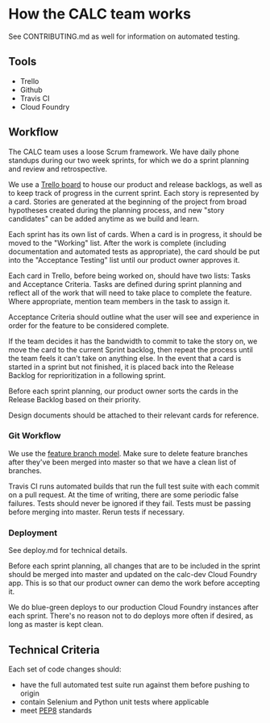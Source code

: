 # How the CALC team works

See CONTRIBUTING.md as well for information on automated testing.

## Tools
- Trello
- Github
- Travis CI
- Cloud Foundry

## Workflow
The CALC team uses a loose Scrum framework. We have daily phone standups during 
our two week sprints, for which we do a sprint planning and review and retrospective.

We use a [Trello board](https://trello.com/b/LjXJaVbZ/hourglass) to house our product and release backlogs, as well as to keep track
of progress in the current sprint. Each story is represented by a card. Stories are generated at the beginning of the project from broad hypotheses created during the planning process, and new "story candidates" can be added anytime as we build and learn.

Each sprint has its own list of cards. When a card is in progress, it should be moved
to the "Working" list. After the work is complete (including documentation and automated tests as appropriate), the card
should be put into the "Acceptance Testing" list until our product owner approves it.

Each card in Trello, before being worked on, should have two lists: Tasks and Acceptance 
Criteria. Tasks are defined during sprint planning and reflect all of the work that will
need to take place to complete the feature. Where appropriate, mention team members in the
task to assign it. 

Acceptance Criteria should outline what the user will see and experience in order for the 
feature to be considered complete.

If the team decides it has the bandwidth to commit to take the story on, we move the card to the current Sprint backlog, then repeat the process until the team feels it can't take on anything else.
In the event that a card is started in a sprint but not finished, it is placed back into the Release Backlog 
for reprioritization in a following sprint.

Before each sprint planning, our product owner sorts the cards in the Release Backlog based on 
their priority.

Design documents should be attached to their relevant cards for reference.

### Git Workflow

We use the [feature branch model](https://www.atlassian.com/git/tutorials/comparing-workflows/feature-branch-workflow). 
Make sure to delete feature branches after they've been merged into master so that we have
a clean list of branches.

Travis CI runs automated builds that run the full test suite with each commit on a pull request. At the time
of writing, there are some periodic false failures. Tests should never be ignored if they fail. Tests must be passing 
before merging into master. Rerun tests if necessary.

### Deployment
See deploy.md for technical details.

Before each sprint planning, all changes that are to be included in the sprint should be merged into
master and updated on the calc-dev Cloud Foundry app. This is so that our product owner can demo 
the work before accepting it.

We do blue-green deploys to our production Cloud Foundry instances after each sprint. There's no reason
not to do deploys more often if desired, as long as master is kept clean.

## Technical Criteria
Each set of code changes should:
- have the full automated test suite run against them before pushing to origin
- contain Selenium and Python unit tests where applicable
- meet [PEP8](https://www.python.org/dev/peps/pep-0008/) standards
